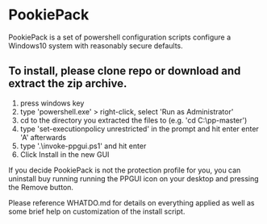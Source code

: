 # PookiePack

PookiePack is a set of powershell configuration scripts configure a Windows10 system with reasonably secure defaults.

## To install, please clone repo or download and extract the zip archive.

1. press windows key
2. type 'powershell.exe' > right-click, select 'Run as Administrator'
3. cd to the directory you extracted the files to (e.g. 'cd C:\pp-master')
4. type 'set-executionpolicy unrestricted' in the prompt and hit enter enter 'A' afterwards
5. type '.\invoke-ppgui.ps1' and hit enter
6. Click Install in the new GUI

If you decide PookiePack is not the protection profile for you, you can uninstall buy running running the PPGUI icon on your desktop and pressing the Remove button.

Please reference WHATDO.md for details on everything applied as well as some brief help on customization of the install script.

